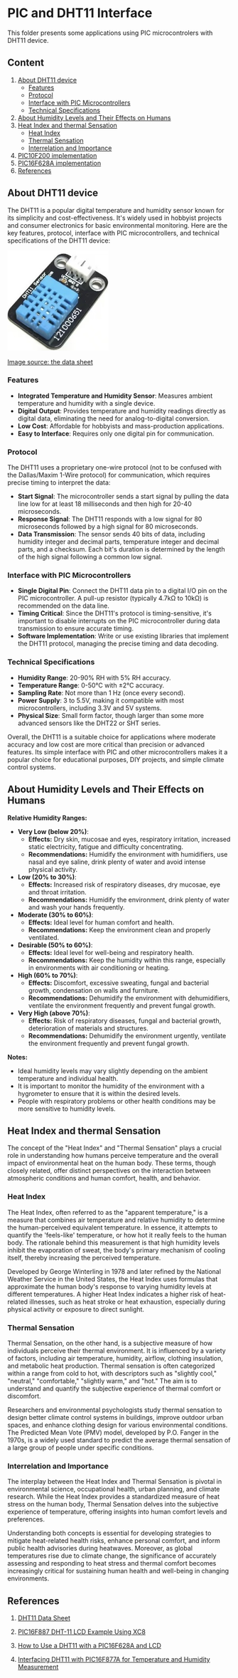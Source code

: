 # PIC and DHT11 Interface

This folder presents some applications using PIC microcontrolers with DHT11 device. 

## Content

1. [About DHT11 device](#about-dht11-device)
    * [Features](#features)
    * [Protocol](#protocol)
    * [Interface with PIC Microcontrollers](#interface-with-pic-microcontrollers)
    * [Technical Specifications](#technical-specifications)
2. [About Humidity Levels and Their Effects on Humans](#about-humidity-levels-and-their-effects-on-humans)
3. [Heat Index and thermal Sensation](#heat-index-and-thermal-sensation)
    * [Heat Index](#heat-index)
    * [Thermal Sensation](#thermal-sensation)
    * [Interrelation and Importance](#interrelation-and-importance)
3. [PIC10F200 implementation](./PIC10F200/)
4. [PIC16F628A implementation](./PIC16F628A/)
9. [References](#references) 

## About DHT11 device

The DHT11 is a popular digital temperature and humidity sensor known for its simplicity and cost-effectiveness. It's widely used in hobbyist projects and consumer electronics for basic environmental monitoring. Here are the key features, protocol, interface with PIC microcontrollers, and technical specifications of the DHT11 device:


![DHT11](./images/DHT11_IMAGE.jpg)

[Image source: the data sheet](https://www.digikey.at/htmldatasheets/production/2071184/0/0/1/dht11-humidity-temp-sensor.html) 


### Features
- **Integrated Temperature and Humidity Sensor**: Measures ambient temperature and humidity with a single device.
- **Digital Output**: Provides temperature and humidity readings directly as digital data, eliminating the need for analog-to-digital conversion.
- **Low Cost**: Affordable for hobbyists and mass-production applications.
- **Easy to Interface**: Requires only one digital pin for communication.

### Protocol
The DHT11 uses a proprietary one-wire protocol (not to be confused with the Dallas/Maxim 1-Wire protocol) for communication, which requires precise timing to interpret the data:
- **Start Signal**: The microcontroller sends a start signal by pulling the data line low for at least 18 milliseconds and then high for 20-40 microseconds.
- **Response Signal**: The DHT11 responds with a low signal for 80 microseconds followed by a high signal for 80 microseconds.
- **Data Transmission**: The sensor sends 40 bits of data, including humidity integer and decimal parts, temperature integer and decimal parts, and a checksum. Each bit's duration is determined by the length of the high signal following a common low signal.

### Interface with PIC Microcontrollers
- **Single Digital Pin**: Connect the DHT11 data pin to a digital I/O pin on the PIC microcontroller. A pull-up resistor (typically 4.7kΩ to 10kΩ) is recommended on the data line.
- **Timing Critical**: Since the DHT11's protocol is timing-sensitive, it's important to disable interrupts on the PIC microcontroller during data transmission to ensure accurate timing.
- **Software Implementation**: Write or use existing libraries that implement the DHT11 protocol, managing the precise timing and data decoding.

### Technical Specifications
- **Humidity Range**: 20-90% RH with 5% RH accuracy.
- **Temperature Range**: 0-50°C with ±2°C accuracy.
- **Sampling Rate**: Not more than 1 Hz (once every second).
- **Power Supply**: 3 to 5.5V, making it compatible with most microcontrollers, including 3.3V and 5V systems.
- **Physical Size**: Small form factor, though larger than some more advanced sensors like the DHT22 or SHT series.

Overall, the DHT11 is a suitable choice for applications where moderate accuracy and low cost are more critical than precision or advanced features. Its simple interface with PIC and other microcontrollers makes it a popular choice for educational purposes, DIY projects, and simple climate control systems.



## About Humidity Levels and Their Effects on Humans

**Relative Humidity Ranges:**

* **Very Low (below 20%)**:
    * **Effects:** Dry skin, mucosae and eyes, respiratory irritation, increased static electricity, fatigue and difficulty concentrating.
    * **Recommendations:** Humidify the environment with humidifiers, use nasal and eye saline, drink plenty of water and avoid intense physical activity.
* **Low (20% to 30%)**:
    * **Effects:** Increased risk of respiratory diseases, dry mucosae, eye and throat irritation.
    * **Recommendations:** Humidify the environment, drink plenty of water and wash your hands frequently.
* **Moderate (30% to 60%)**:
    * **Effects:** Ideal level for human comfort and health.
    * **Recommendations:** Keep the environment clean and properly ventilated.
* **Desirable (50% to 60%)**:
    * **Effects:** Ideal level for well-being and respiratory health.
    * **Recommendations:** Keep the humidity within this range, especially in environments with air conditioning or heating.
* **High (60% to 70%)**:
    * **Effects:** Discomfort, excessive sweating, fungal and bacterial growth, condensation on walls and furniture.
    * **Recommendations:** Dehumidify the environment with dehumidifiers, ventilate the environment frequently and prevent fungal growth.
* **Very High (above 70%)**:
    * **Effects:** Risk of respiratory diseases, fungal and bacterial growth, deterioration of materials and structures.
    * **Recommendations:** Dehumidify the environment urgently, ventilate the environment frequently and prevent fungal growth.

**Notes:**

* Ideal humidity levels may vary slightly depending on the ambient temperature and individual health.
* It is important to monitor the humidity of the environment with a hygrometer to ensure that it is within the desired levels.
* People with respiratory problems or other health conditions may be more sensitive to humidity levels.


## Heat Index and thermal Sensation

The concept of the "Heat Index" and "Thermal Sensation" plays a crucial role in understanding how humans perceive temperature and the overall impact of environmental heat on the human body. These terms, though closely related, offer distinct perspectives on the interaction between atmospheric conditions and human comfort, health, and behavior.

### Heat Index

The Heat Index, often referred to as the "apparent temperature," is a measure that combines air temperature and relative humidity to determine the human-perceived equivalent temperature. In essence, it attempts to quantify the 'feels-like' temperature, or how hot it really feels to the human body. The rationale behind this measurement is that high humidity levels inhibit the evaporation of sweat, the body's primary mechanism of cooling itself, thereby increasing the perceived temperature.

Developed by George Winterling in 1978 and later refined by the National Weather Service in the United States, the Heat Index uses formulas that approximate the human body's response to varying humidity levels at different temperatures. A higher Heat Index indicates a higher risk of heat-related illnesses, such as heat stroke or heat exhaustion, especially during physical activity or exposure to direct sunlight.

### Thermal Sensation

Thermal Sensation, on the other hand, is a subjective measure of how individuals perceive their thermal environment. It is influenced by a variety of factors, including air temperature, humidity, airflow, clothing insulation, and metabolic heat production. Thermal sensation is often categorized within a range from cold to hot, with descriptors such as "slightly cool," "neutral," "comfortable," "slightly warm," and "hot." The aim is to understand and quantify the subjective experience of thermal comfort or discomfort.

Researchers and environmental psychologists study thermal sensation to design better climate control systems in buildings, improve outdoor urban spaces, and enhance clothing design for various environmental conditions. The Predicted Mean Vote (PMV) model, developed by P.O. Fanger in the 1970s, is a widely used standard to predict the average thermal sensation of a large group of people under specific conditions.

### Interrelation and Importance

The interplay between the Heat Index and Thermal Sensation is pivotal in environmental science, occupational health, urban planning, and climate research. While the Heat Index provides a standardized measure of heat stress on the human body, Thermal Sensation delves into the subjective experience of temperature, offering insights into human comfort levels and preferences.

Understanding both concepts is essential for developing strategies to mitigate heat-related health risks, enhance personal comfort, and inform public health advisories during heatwaves. Moreover, as global temperatures rise due to climate change, the significance of accurately assessing and responding to heat stress and thermal comfort becomes increasingly critical for sustaining human health and well-being in changing environments.


## References

1. [DHT11 Data Sheet](https://www.digikey.at/htmldatasheets/production/2071184/0/0/1/dht11-humidity-temp-sensor.html)

2. [PIC16F887 DHT-11 LCD Example Using XC8](https://aki-technical.blogspot.com/2023/12/pic16f887-dht-11-lcd-example-using-xc8.html) 
3. [How to Use a DHT11 with a PIC16F628A and LCD](https://www.allaboutcircuits.com/projects/how-to-use-a-dht11-with-a-pic16f628-and-lcd/)
4. [Interfacing DHT11 with PIC16F877A for Temperature and Humidity Measurement](https://circuitdigest.com/microcontroller-projects/interfacing-dht11-sensor-with-pic16f877a-microcontroller)

